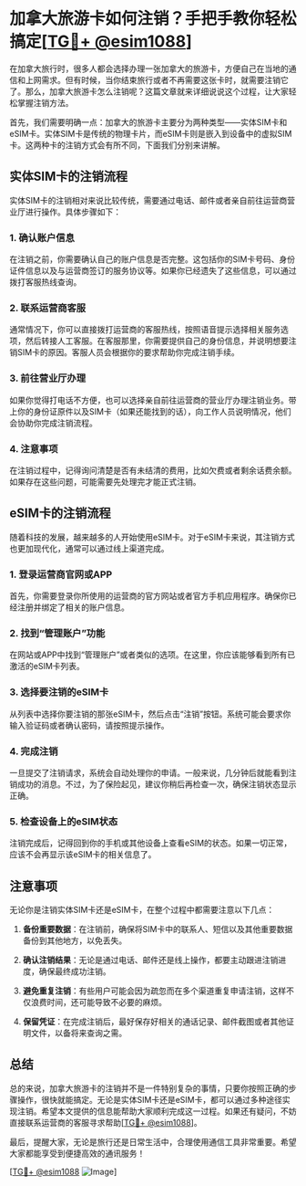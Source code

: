 # 加拿大旅游卡如何注销？手把手教你轻松搞定[[TG💪+ @esim1088](https://t.me/s/esim1088)]

在加拿大旅行时，很多人都会选择办理一张加拿大的旅游卡，方便自己在当地的通信和上网需求。但有时候，当你结束旅行或者不再需要这张卡时，就需要注销它了。那么，加拿大旅游卡怎么注销呢？这篇文章就来详细说说这个过程，让大家轻松掌握注销方法。

首先，我们需要明确一点：加拿大的旅游卡主要分为两种类型——实体SIM卡和eSIM卡。实体SIM卡是传统的物理卡片，而eSIM卡则是嵌入到设备中的虚拟SIM卡。这两种卡的注销方式会有所不同，下面我们分别来讲解。

## 实体SIM卡的注销流程

实体SIM卡的注销相对来说比较传统，需要通过电话、邮件或者亲自前往运营商营业厅进行操作。具体步骤如下：

### 1. 确认账户信息
在注销之前，你需要确认自己的账户信息是否完整。这包括你的SIM卡号码、身份证件信息以及与运营商签订的服务协议等。如果你已经遗失了这些信息，可以通过拨打客服热线查询。

### 2. 联系运营商客服
通常情况下，你可以直接拨打运营商的客服热线，按照语音提示选择相关服务选项，然后转接人工客服。在客服那里，你需要提供自己的身份信息，并说明想要注销SIM卡的原因。客服人员会根据你的要求帮助你完成注销手续。

### 3. 前往营业厅办理
如果你觉得打电话不方便，也可以选择亲自前往运营商的营业厅办理注销业务。带上你的身份证原件以及SIM卡（如果还能找到的话），向工作人员说明情况，他们会协助你完成注销流程。

### 4. 注意事项
在注销过程中，记得询问清楚是否有未结清的费用，比如欠费或者剩余话费余额。如果存在这些问题，可能需要先处理完才能正式注销。

## eSIM卡的注销流程

随着科技的发展，越来越多的人开始使用eSIM卡。对于eSIM卡来说，其注销方式也更加现代化，通常可以通过线上渠道完成。

### 1. 登录运营商官网或APP
首先，你需要登录你所使用的运营商的官方网站或者官方手机应用程序。确保你已经注册并绑定了相关的账户信息。

### 2. 找到“管理账户”功能
在网站或APP中找到“管理账户”或者类似的选项。在这里，你应该能够看到所有已激活的eSIM卡列表。

### 3. 选择要注销的eSIM卡
从列表中选择你要注销的那张eSIM卡，然后点击“注销”按钮。系统可能会要求你输入验证码或者确认密码，请按照提示操作。

### 4. 完成注销
一旦提交了注销请求，系统会自动处理你的申请。一般来说，几分钟后就能看到注销成功的消息。不过，为了保险起见，建议你稍后再检查一次，确保注销状态显示正确。

### 5. 检查设备上的eSIM状态
注销完成后，记得回到你的手机或其他设备上查看eSIM的状态。如果一切正常，应该不会再显示该eSIM卡的相关信息了。

## 注意事项

无论你是注销实体SIM卡还是eSIM卡，在整个过程中都需要注意以下几点：

1. **备份重要数据**：在注销前，确保将SIM卡中的联系人、短信以及其他重要数据备份到其他地方，以免丢失。
   
2. **确认注销结果**：无论是通过电话、邮件还是线上操作，都要主动跟进注销进度，确保最终成功注销。

3. **避免重复注销**：有些用户可能会因为疏忽而在多个渠道重复申请注销，这样不仅浪费时间，还可能导致不必要的麻烦。

4. **保留凭证**：在完成注销后，最好保存好相关的通话记录、邮件截图或者其他证明文件，以备将来查询之需。

## 总结

总的来说，加拿大旅游卡的注销并不是一件特别复杂的事情，只要你按照正确的步骤操作，很快就能搞定。无论是实体SIM卡还是eSIM卡，都可以通过多种途径实现注销。希望本文提供的信息能帮助大家顺利完成这一过程。如果还有疑问，不妨直接联系运营商的客服寻求帮助[[TG💪+ @esim1088](https://t.me/s/esim1088)]。

最后，提醒大家，无论是旅行还是日常生活中，合理使用通信工具非常重要。希望大家都能享受到便捷高效的通讯服务！

[[TG💪+ @esim1088](https://t.me/s/esim1088) ![Image](https://i.postimg.cc/4NQfJmqS/Snipaste-2025-05-13-00-14-12.png)]